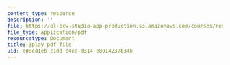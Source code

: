 ```yaml
---
content_type: resource
description: ''
file: https://ol-ocw-studio-app-production.s3.amazonaws.com/courses/res-18-009-learn-differential-equations-up-close-with-gilbert-strang-and-cleve-moler-fall-2015/e08cd1ebc1ddc4ead314e8014237b34b_CB9I4mwpQ5E.pdf
file_type: application/pdf
resourcetype: Document
title: 3play pdf file
uid: e08cd1eb-c1dd-c4ea-d314-e8014237b34b
---
```

